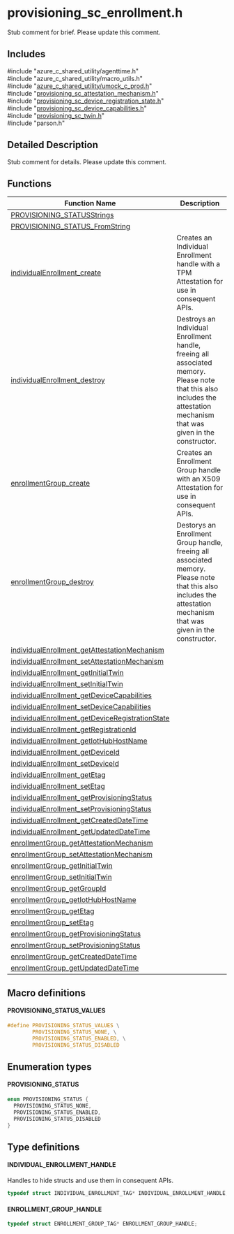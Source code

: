 # provisioning_sc_enrollment.h 

Stub comment for brief. Please update this comment.

## Includes

\#include "azure_c_shared_utility/agenttime.h"  
\#include "azure_c_shared_utility/macro_utils.h"  
\#include "[azure_c_shared_utility/umock_c_prod.h](umock-c-prod-h.md)"  
\#include "[provisioning_sc_attestation_mechanism.h](provisioning-sc-attestation-mechanism-h.md)"  
\#include "[provisioning_sc_device_registration_state.h](provisioning-sc-device-registration-state-h.md)"  
\#include "[provisioning_sc_device_capabilities.h](provisioning-sc-device-capabilities-h.md)"  
\#include "[provisioning_sc_twin.h](provisioning-sc-twin-h.md)"  
\#include "parson.h"  

## Detailed Description

Stub comment for details. Please update this comment.

## Functions

Function Name                  | Description                                
--------------------------------|---------------------------------------------
[PROVISIONING_STATUSStrings](./provisioning-sc-enrollment-h/provisioning-statusstrings.md)            | 
[PROVISIONING_STATUS_FromString](./provisioning-sc-enrollment-h/provisioning-status-fromstring.md)            | 
[individualEnrollment_create](./provisioning-sc-enrollment-h/individualenrollment-create.md)            | Creates an Individual Enrollment handle with a TPM Attestation for use in consequent APIs.
[individualEnrollment_destroy](./provisioning-sc-enrollment-h/individualenrollment-destroy.md)            | Destroys an Individual Enrollment handle, freeing all associated memory. Please note that this also includes the attestation mechanism that was given in the constructor.
[enrollmentGroup_create](./provisioning-sc-enrollment-h/enrollmentgroup-create.md)            | Creates an Enrollment Group handle with an X509 Attestation for use in consequent APIs.
[enrollmentGroup_destroy](./provisioning-sc-enrollment-h/enrollmentgroup-destroy.md)            | Destorys an Enrollment Group handle, freeing all associated memory. Please note that this also includes the attestation mechanism that was given in the constructor.
[individualEnrollment_getAttestationMechanism](./provisioning-sc-enrollment-h/individualenrollment-getattestationmechanism.md)            | 
[individualEnrollment_setAttestationMechanism](./provisioning-sc-enrollment-h/individualenrollment-setattestationmechanism.md)            | 
[individualEnrollment_getInitialTwin](./provisioning-sc-enrollment-h/individualenrollment-getinitialtwin.md)            | 
[individualEnrollment_setInitialTwin](./provisioning-sc-enrollment-h/individualenrollment-setinitialtwin.md)            | 
[individualEnrollment_getDeviceCapabilities](./provisioning-sc-enrollment-h/individualenrollment-getdevicecapabilities.md)            | 
[individualEnrollment_setDeviceCapabilities](./provisioning-sc-enrollment-h/individualenrollment-setdevicecapabilities.md)            | 
[individualEnrollment_getDeviceRegistrationState](./provisioning-sc-enrollment-h/individualenrollment-getdeviceregistrationstate.md)            | 
[individualEnrollment_getRegistrationId](./provisioning-sc-enrollment-h/individualenrollment-getregistrationid.md)            | 
[individualEnrollment_getIotHubHostName](./provisioning-sc-enrollment-h/individualenrollment-getiothubhostname.md)            | 
[individualEnrollment_getDeviceId](./provisioning-sc-enrollment-h/individualenrollment-getdeviceid.md)            | 
[individualEnrollment_setDeviceId](./provisioning-sc-enrollment-h/individualenrollment-setdeviceid.md)            | 
[individualEnrollment_getEtag](./provisioning-sc-enrollment-h/individualenrollment-getetag.md)            | 
[individualEnrollment_setEtag](./provisioning-sc-enrollment-h/individualenrollment-setetag.md)            | 
[individualEnrollment_getProvisioningStatus](./provisioning-sc-enrollment-h/individualenrollment-getprovisioningstatus.md)            | 
[individualEnrollment_setProvisioningStatus](./provisioning-sc-enrollment-h/individualenrollment-setprovisioningstatus.md)            | 
[individualEnrollment_getCreatedDateTime](./provisioning-sc-enrollment-h/individualenrollment-getcreateddatetime.md)            | 
[individualEnrollment_getUpdatedDateTime](./provisioning-sc-enrollment-h/individualenrollment-getupdateddatetime.md)            | 
[enrollmentGroup_getAttestationMechanism](./provisioning-sc-enrollment-h/enrollmentgroup-getattestationmechanism.md)            | 
[enrollmentGroup_setAttestationMechanism](./provisioning-sc-enrollment-h/enrollmentgroup-setattestationmechanism.md)            | 
[enrollmentGroup_getInitialTwin](./provisioning-sc-enrollment-h/enrollmentgroup-getinitialtwin.md)            | 
[enrollmentGroup_setInitialTwin](./provisioning-sc-enrollment-h/enrollmentgroup-setinitialtwin.md)            | 
[enrollmentGroup_getGroupId](./provisioning-sc-enrollment-h/enrollmentgroup-getgroupid.md)            | 
[enrollmentGroup_getIotHubHostName](./provisioning-sc-enrollment-h/enrollmentgroup-getiothubhostname.md)            | 
[enrollmentGroup_getEtag](./provisioning-sc-enrollment-h/enrollmentgroup-getetag.md)            | 
[enrollmentGroup_setEtag](./provisioning-sc-enrollment-h/enrollmentgroup-setetag.md)            | 
[enrollmentGroup_getProvisioningStatus](./provisioning-sc-enrollment-h/enrollmentgroup-getprovisioningstatus.md)            | 
[enrollmentGroup_setProvisioningStatus](./provisioning-sc-enrollment-h/enrollmentgroup-setprovisioningstatus.md)            | 
[enrollmentGroup_getCreatedDateTime](./provisioning-sc-enrollment-h/enrollmentgroup-getcreateddatetime.md)            | 
[enrollmentGroup_getUpdatedDateTime](./provisioning-sc-enrollment-h/enrollmentgroup-getupdateddatetime.md)            | 

## Macro definitions

#### PROVISIONING_STATUS_VALUES

```C
#define PROVISIONING_STATUS_VALUES \
        PROVISIONING_STATUS_NONE, \
        PROVISIONING_STATUS_ENABLED, \
        PROVISIONING_STATUS_DISABLED 
```

## Enumeration types

#### PROVISIONING_STATUS

```C
enum PROVISIONING_STATUS {
  PROVISIONING_STATUS_NONE,
  PROVISIONING_STATUS_ENABLED,
  PROVISIONING_STATUS_DISABLED
}
```

## Type definitions

#### INDIVIDUAL_ENROLLMENT_HANDLE

Handles to hide structs and use them in consequent APIs. 

```C
typedef struct INDIVIDUAL_ENROLLMENT_TAG* INDIVIDUAL_ENROLLMENT_HANDLE;
```

#### ENROLLMENT_GROUP_HANDLE

```C
typedef struct ENROLLMENT_GROUP_TAG* ENROLLMENT_GROUP_HANDLE;
```

